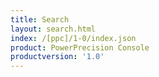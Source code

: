 ```yaml
---
title: Search
layout: search.html
index: /[ppc]/1-0/index.json
product: PowerPrecision Console
productversion: '1.0'
---
```




